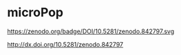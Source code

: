 # microPop
https://zenodo.org/badge/DOI/10.5281/zenodo.842797.svg

http://dx.doi.org/10.5281/zenodo.842797
